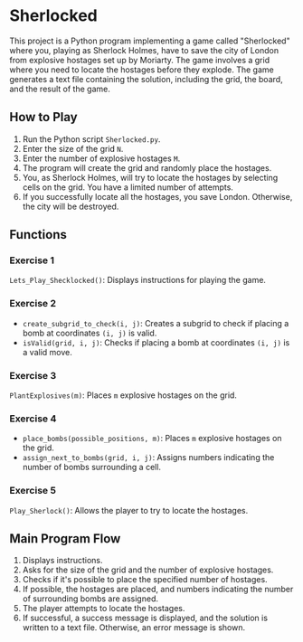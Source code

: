 # Sherlocked

This project is a Python program implementing a game called "Sherlocked" where you, playing as Sherlock Holmes, have to save the city of London from explosive hostages set up by Moriarty. The game involves a grid where you need to locate the hostages before they explode. The game generates a text file containing the solution, including the grid, the board, and the result of the game.

## How to Play

1. Run the Python script `Sherlocked.py`.
2. Enter the size of the grid `N`.
3. Enter the number of explosive hostages `M`.
4. The program will create the grid and randomly place the hostages.
5. You, as Sherlock Holmes, will try to locate the hostages by selecting cells on the grid. You have a limited number of attempts.
6. If you successfully locate all the hostages, you save London. Otherwise, the city will be destroyed.

## Functions

### Exercise 1
`Lets_Play_Shecklocked()`: Displays instructions for playing the game.

### Exercise 2
- `create_subgrid_to_check(i, j)`: Creates a subgrid to check if placing a bomb at coordinates `(i, j)` is valid.
- `isValid(grid, i, j)`: Checks if placing a bomb at coordinates `(i, j)` is a valid move.

### Exercise 3
`PlantExplosives(m)`: Places `m` explosive hostages on the grid.

### Exercise 4
- `place_bombs(possible_positions, m)`: Places `m` explosive hostages on the grid.
- `assign_next_to_bombs(grid, i, j)`: Assigns numbers indicating the number of bombs surrounding a cell.

### Exercise 5
`Play_Sherlock()`: Allows the player to try to locate the hostages.

## Main Program Flow
1. Displays instructions.
2. Asks for the size of the grid and the number of explosive hostages.
3. Checks if it's possible to place the specified number of hostages.
4. If possible, the hostages are placed, and numbers indicating the number of surrounding bombs are assigned.
5. The player attempts to locate the hostages.
6. If successful, a success message is displayed, and the solution is written to a text file. Otherwise, an error message is shown.

